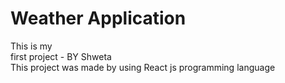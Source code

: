 # Weather Application 
This is my <br> first project -  BY Shweta <br>
This project was made by using React js programming  language 
